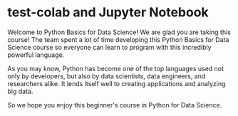 # test-colab and Jupyter Notebook

Welcome to Python Basics for Data Science!
We are glad you are taking this course! The team spent a lot of time developing this Python Basics for Data Science course so everyone can learn to program with this incredibly powerful language.

As you may know, Python has become one of the top languages used not only by developers, but also by data scientists, data engineers, and researchers alike. It lends itself well to creating applications and analyzing big data.

So we hope you enjoy this beginner's course in Python for Data Science.

